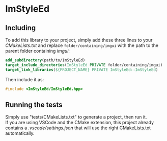 # ImStyleEd

## Including

To add this library to your project, simply add these three lines to your *CMakeLists.txt* and replace `folder/containing/imgui` with the path to the parent folder containing *imgui*:
```cmake
add_subdirectory(path/to/ImStyleEd)
target_include_directories(ImStyleEd PRIVATE folder/containing/imgui)
target_link_libraries(${PROJECT_NAME} PRIVATE ImStyleEd::ImStyleEd)
```

Then include it as:
```cpp
#include <ImStyleEd/ImStyleEd.hpp>
```

## Running the tests

Simply use "tests/CMakeLists.txt" to generate a project, then run it.<br/>
If you are using VSCode and the CMake extension, this project already contains a *.vscode/settings.json* that will use the right CMakeLists.txt automatically.
